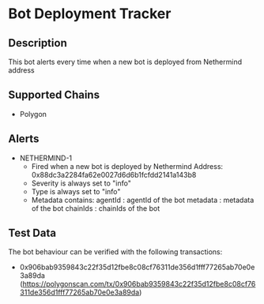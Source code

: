 # Bot Deployment Tracker

## Description

This bot alerts every time when a new bot is deployed from Nethermind address 

## Supported Chains

- Polygon

## Alerts

- NETHERMIND-1
  - Fired when a new bot is deployed by Nethermind Address: 0x88dc3a2284fa62e0027d6d6b1fcfdd2141a143b8
  - Severity is always set to "info" 
  - Type is always set to "info" 
  - Metadata contains:
  agentId : agentId of the bot
  metadata : metadata of the bot
  chainIds : chainIds of the bot

## Test Data

The bot behaviour can be verified with the following transactions:

- 0x906bab9359843c22f35d12fbe8c08cf76311de356d1fff77265ab70e0e3a89da (https://polygonscan.com/tx/0x906bab9359843c22f35d12fbe8c08cf76311de356d1fff77265ab70e0e3a89da)
